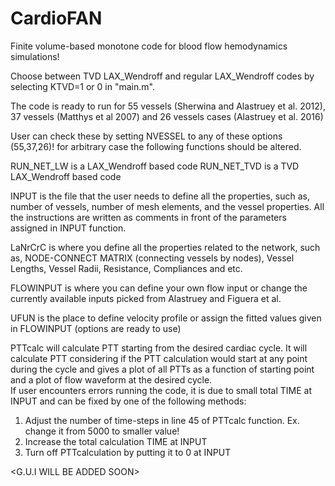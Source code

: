 # CardioFAN
Finite volume-based monotone code for blood flow hemodynamics simulations!

Choose between TVD LAX_Wendroff and regular LAX_Wendroff codes by selecting KTVD=1 or 0 in "main.m".

The code is ready to run for 55 vessels (Sherwina and Alastruey et al. 2012), 37 vessels (Matthys et al 2007) and 26 vessels cases (Alastruey et al. 2016)

User can check these by setting NVESSEL to any of these options (55,37,26)! for arbitrary case the following functions should be altered.

RUN_NET_LW is a LAX_Wendroff based code
RUN_NET_TVD is a TVD LAX_Wendroff based code

INPUT is the file that the user needs to define all the properties, such as, number of vessels, number of mesh elements, and the vessel properties. All the instructions are written as comments in front of the parameters assigned in INPUT function.

LaNrCrC is where you define all the properties related to the network, such as, NODE-CONNECT MATRIX (connecting vessels by nodes), Vessel Lengths, Vessel Radii, Resistance, Compliances and etc.

FLOWINPUT is where you can define your own flow input or change the currently available inputs picked from Alastruey and Figuera et al.

UFUN is the place to define velocity profile or assign the fitted values given in FLOWINPUT (options are ready to use)

PTTcalc will calculate PTT starting from the desired cardiac cycle. It will calculate PTT considering if the PTT calculation would start at any point during the cycle and gives a plot of all PTTs as a function of starting point and a plot of flow waveform at the desired cycle.  
If user encounters errors running the code, it is due to small total TIME at INPUT and can be fixed by one of the following methods:
1) Adjust the number of time-steps in line 45 of PTTcalc function. Ex. change it from 5000 to smaller value! 
2) Increase the total calculation TIME at INPUT
3) Turn off PTTcalculation by putting it to 0 at INPUT


<G.U.I WILL BE ADDED SOON>
